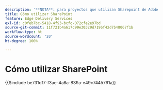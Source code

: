 ```yaml
---
description: '**NOTA**: para proyectos que utilizan Sharepoint de Adobe (<https://adobe.sharepoint.com>) continúe aquí.'
title: Cómo utilizar SharePoint
feature: Edge Delivery Services
exl-id: c0feb7bc-5418-4f93-bcfc-072cfe2e97bd
source-git-commit: 11f721b4a617c99e30329d7196f42d7b48067f1b
workflow-type: ht
source-wordcount: '20'
ht-degree: 100%

---
```


# Cómo utilizar SharePoint

{{$include be731df7-f3ae-4a8a-839a-e49c7445761a}}

